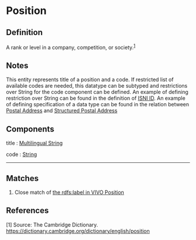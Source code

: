 # Position

## Definition
A rank or level in a company, competition, or society.<sup>[1](#fn1)</sup>

## Notes
This entity represents title of a position and a code. If restricted list of available codes are needed, this datatype 
can be subtyped and restrictions over String for the code component can be defined. An example of defining restriction over 
String can be found in the definition of [ISNI ID](../datatypes/ISNI_ID.md). An example of defining specification of a 
data type can be found in the relation between [Postal Address](../datatypes/Postal_Address.md) and
[Structured Postal Address](../datatypes/Structured_Postal_Address.md) 

## Components

title : [Multilingual String](../datatypes/Multilingual_String.md)

code : [String](../datatypes/String.md)

---
## Matches
1. Close match of [the rdfs:label in VIVO Position](https://wiki.lyrasis.org/display/VIVODOC115x/Person+Model)

## References
<a name="fn1">\[1\]</a> Source: The Cambridge Dictionary. https://dictionary.cambridge.org/dictionary/english/position
